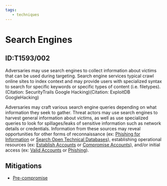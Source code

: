 ```yaml
---
tags:
   - techniques
---
```

# Search Engines
## ID:T1593/002
Adversaries may use search engines to collect information about victims that can be used during targeting. Search engine services typical crawl online sites to index context and may provide users with specialized syntax to search for specific keywords or specific types of content (i.e. filetypes).(Citation: SecurityTrails Google Hacking)(Citation: ExploitDB GoogleHacking)

Adversaries may craft various search engine queries depending on what information they seek to gather. Threat actors may use search engines to harvest general information about victims, as well as use specialized queries to look for spillages/leaks of sensitive information such as network details or credentials. Information from these sources may reveal opportunities for other forms of reconnaissance (ex: [Phishing for Information](techniques/T1598) or [Search Open Technical Databases](techniques/T1596)), establishing operational resources (ex: [Establish Accounts](techniques/T1585) or [Compromise Accounts](techniques/T1586)), and/or initial access (ex: [Valid Accounts](techniques/T1078) or [Phishing](techniques/T1566)).
## Mitigations
* [Pre-compromise](mitigations/M1056)
